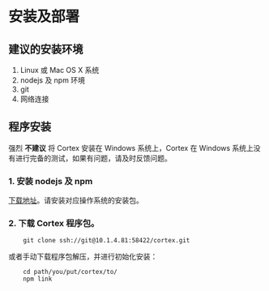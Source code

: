 安装及部署
====

建议的安装环境
----
1. Linux 或 Mac OS X 系统
2. nodejs 及 npm 环境
3. git
4. 网络连接


程序安装
----
强烈 **不建议** 将 Cortex 安装在 Windows 系统上，Cortex 在 Windows 系统上没有进行完备的测试，如果有问题，请及时反馈问题。 

### 1. 安装 nodejs 及 npm

[下载地址](http://nodejs.org/download/)。请安装对应操作系统的安装包。

### 2. 下载 Cortex 程序包。
        
        git clone ssh://git@10.1.4.81:58422/cortex.git
        
或者手动下载程序包解压，并进行初始化安装：
        
        cd path/you/put/cortex/to/
        npm link